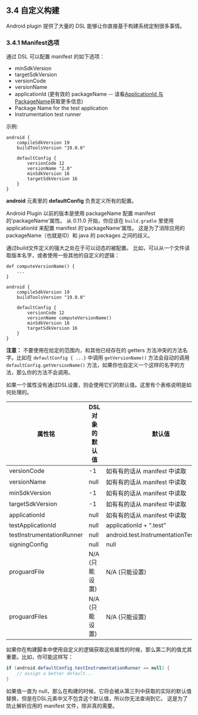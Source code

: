 ## 3.4 自定义构建

Android plugin 提供了大量的 DSL 能够让你直接基于构建系统定制很多事情。

### 3.4.1 Manifest选项

通过 DSL 可以配置 manifest 的如下选项：

* minSdkVersion
* targetSdkVersion
* versionCode
* versionName
* applicationId (更有效的 packageName -- 请看[ApplicationId 与 PackageName](../applicationid-vs-packagename.md)获取更多信息)
* Package Name for the test application
* Instrumentation test runner

示例:

    android {
        compileSdkVersion 19
        buildToolsVersion "19.0.0"
    
        defaultConfig {
            versionCode 12
            versionName "2.0"
            minSdkVersion 16
            targetSdkVersion 16
        }
    }

**android** 元素里的 **defaultConfig** 负责定义所有的配置。

Android Plugin 以前的版本是使用 packageName 配置 manifest 的'packageName'属性。
从 0.11.0 开始，你应该在 `build.gradle` 里使用 applicationId 来配置 manifest 的'packageName'属性。
这是为了消除应用的 packageName（也就是ID）和 java 的 packages 之间的歧义。

通过build文件定义的强大之处在于可以动态的被配置。
比如，可以从一个文件读取版本名字，或者使用一些其他的自定义的逻辑：

    def computeVersionName() {
        ...
    }
    
    android {
        compileSdkVersion 19
        buildToolsVersion "19.0.0"
    
        defaultConfig {
            versionCode 12
            versionName computeVersionName()
            minSdkVersion 16
            targetSdkVersion 16
        }
    }
    
**注意：**  不要使用在给定的范围内，和其他已经存在的 getters 方法冲突的方法名字。比如在 `defaultConfig { ...}` 中调用 `getVersionName()` 方法会自动的调用 `defaultConfig.getVersionName()` 方法，如果你也自定义一个这样的名字的方法，那么你的方法不会调用。

如果一个属性没有通过DSL设置，则会使用它们的默认值。这里有个表格说明是如何处理的。

属性铭|DSL对象的默认值|默认值
-----|-------------|-----
versionCode|-1|如有有的话从 manifest 中读取
versionName|null|如有有的话从 manifest 中读取
minSdkVersion|-1|如有有的话从 manifest 中读取
targetSdkVersion|-1|如有有的话从 manifest 中读取
applicationId|null|如有有的话从 manifest 中读取
testApplicationId|null|applicationId + “.test”
testInstrumentationRunner|null|android.test.InstrumentationTestRunner
signingConfig|null|null
proguardFile|N/A (只能设置)|N/A (只能设置)
proguardFiles|N/A (只能设置)|N/A (只能设置)

如果你在构建脚本中使用自定义的逻辑获取这些属性的时候，那么第二列的值尤其重要。比如，你可能这样写：

```java
if (android.defaultConfig.testInstrumentationRunner == null) {
    // assign a better default...
}
```

如果值一直为 null，那么在构建的时候，它将会被从第三列中获取的实际的默认值替换，但是在DSL元素中又不包含这个默认值，所以你无法查询到它。
这是为了防止解析应用的 manifest 文件，除非真的需要。
